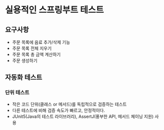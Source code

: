# 실용적인 스프링부트 테스트
## 요구사항
- 주문 목록에 음료 추가/삭제 기능
- 주문 목록 전체 지우기
- 주문 목록 총 금액 계산하기
- 주문 생성하기

## 자동화 테스트
### 단위 테스트
- 작은 코드 단위(클래스 or 메서드)를 독립적으로 검증하는 테스트
- 다른 테스트에 비해 검증 속도가 빠르고, 안정적이다.
- JUnit5(Java의 테스트 라이브러리), AssertJ(풍부한 API, 메서드 체이닝 지원) 사용
